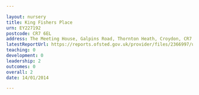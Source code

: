 ```yaml
---

layout: nursery
title: King Fishers Place
urn: EY227192
postcode: CR7 6EL
address: The Meeting House, Galpins Road, Thornton Heath, Croydon, CR7 6EL
latestReportUrl: https://reports.ofsted.gov.uk/provider/files/2366997/urn/EY227192.pdf
teaching: 0
development: 0
leadership: 2
outcomes: 0
overall: 2
date: 14/01/2014

---
```

